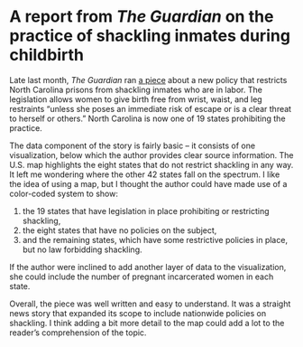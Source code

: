 # A report from *The Guardian* on the practice of shackling inmates during childbirth

Late last month, *The Guardian* ran [a piece](https://www.theguardian.com/us-news/2018/mar/28/north-carolina-ends-shackling-of-inmates-during-childbirth) about a new policy that restricts North Carolina prisons from shackling inmates who are in labor. The legislation allows women to give birth free from wrist, waist, and leg restraints “unless she poses an immediate risk of escape or is a clear threat to herself or others.” North Carolina is now one of 19 states prohibiting the practice.

The data component of the story is fairly basic – it consists of one visualization, below which the author provides clear source information. The U.S. map highlights the eight states that do not restrict shackling in any way. It left me wondering where the other 42 states fall on the spectrum. I like the idea of using a map, but I thought the author could have made use of a color-coded system to show:

1. the 19 states that have legislation in place prohibiting or restricting shackling,
2. the eight states that have no policies on the subject,
3. and the remaining states, which have some restrictive policies in place, but no law forbidding shackling.

If the author were inclined to add another layer of data to the visualization, she could include the number of pregnant incarcerated women in each state.

Overall, the piece was well written and easy to understand. It was a straight news story that expanded its scope to include nationwide policies on shackling. I think adding a bit more detail to the map could add a lot to the reader’s comprehension of the topic.

